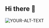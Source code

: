 ## Hi there 👋
<picture>
 <source media="(prefers-color-scheme: dark)" srcset="YOUR-DARKMODE-IMAGE">
 <source media="(prefers-color-scheme: light)" srcset="YOUR-LIGHTMODE-IMAGE">
 <img alt="YOUR-ALT-TEXT" src="https://media.licdn.com/dms/image/D4D03AQH8Axx1q3QbPg/profile-displayphoto-shrink_400_400/0/1693700504249?e=1728518400&v=beta&t=bSgICKeY3xaxndWOFLSysdebgehgV4fwvKls8c8vXZE">
</picture>
<!--
**grkmkly/grkmkly** is a ✨ _special_ ✨ repository because its `README.md` (this file) appears on your GitHub profile.

Here are some ideas to get you started:

- 🔭 I’m currently working on ...
- 🌱 I’m currently learning ...
- 👯 I’m looking to collaborate on ...
- 🤔 I’m looking for help with ...
- 💬 Ask me about ...
- 📫 How to reach me: ...
- 😄 Pronouns: ...
- ⚡ Fun fact: ...
-->
